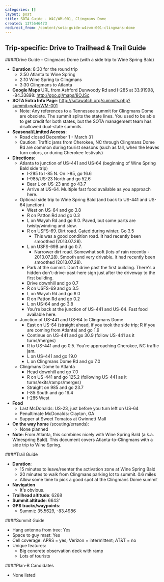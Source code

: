 ```yaml
---
categories: []
layout: post
title: SOTA Guide - W4C/WM-001, Clingmans Dome
created: 1375646473
redirect_from: /content/sota-guide-w4cwm-001-clingmans-dome
---
```

Trip-specific: Drive to Trailhead & Trail Guide
--------------------------------------------------------
####Drive Guide - Clingmans Dome (with a side trip to Wine Spring Bald)

* **Duration**: 8:30 for the round trip
    * 2:50 Atlanta to Wine Spring
    * 2:10 Wine Spring to Clingmans
    * 3:30 Clingmans to Atlanta 
* **Google Maps** URL from Ashford Dunwoody Rd and I-285 at 33.91998, -84.33898: http://goo.gl/maps/8OJSc
* **SOTA Extra Info Page**: http://sotawatch.org/summits.php?summit=w4c/WM-001
    * Note: Any references to a Tennessee summit for Clingmans Dome are obsolete.  The summit splits the state lines.  You used to be able to get credit for both states, but the SOTA management team has disallowed dual-state summits.
* **Seasonal/Limited Access**: 
    * Road closed December 1 - March 31
    * Caution: Traffic jams from Cherokee, NC through Clingmans Dome Rd are common during tourist seasons (such as fall, when the leaves turn colors, or during Cherokee festivals)
* **Directions**:
    * Atlanta to junction of US-441 and US-64 (beginning of Wine Spring Bald side trip)
        * I-285 to I-85 N.  On I-85, go 16.6
        * I-985/US-23 North and go 52.6
        * Bear L on US-23 and go 43.7
        * Arrive at US-64.  Multiple fast food available as you approach here.
    * Optional side trip to Wine Spring Bald (and back to US-441 and US-64 junction)
        * West on US-64 and go 3.8
        * R on Patton Rd and go 0.3
        * L on Wayah Rd and go 9.0. Paved, but some parts are twisty/winding and slow.
        * R on USFS-69.  Dirt road.  Gated during winter.  Go 3.5
            * This was a good condition road. It had recently been smoothed (2013.07.28).
        * L on USFS-69B and go 0.7.
            * Narrower dirt road.  Somewhat soft (lots of rain recently - 2013.07.28).  Smooth and very drivable. It had recently been smoothed (2013.07.28).
        * Park at the summit.  Don't drive past the first building.  There's a hidden don't-drive-past-here sign just after the driveway to the first building.
        * Drive downhill and go 0.7
        * R on USFS-69 and go 3.5
        * L on Wayah Rd and go 9.0
        * R on Patton Rd and go 0.2
        * L on US-64 and go 3.8
        * You're back at the junction of US-441 and US-64.  Fast food available here.
    * Junction of US-441 and US-64 to Clingmans Dome
        * East on US-64 (straight ahead, if you took the side trip; R if you are coming from Atlanta) and go 1.9
        * Continue on US-441 and go 30.9 (follow US-441 as it turns/merges)
        * R to US-441 and go 0.5.  You're approaching Cherokee, NC traffic jam.
        * L on US-441 and go 19.0
        * L on Clingmans Dome Rd and go 7.0
    * Clingmans Dome to Atlanta
        * Head downhill and go 7.0
        * R on US-441 and go 125.2 (following US-441 as it turns/exits/ramps/merges)
        * Straight on 985 and go 23.7
        * I-85 South and go 16.4
        * I-285 West
* **Food**
    * Last McDonalds: US-23, just before you turn left on US-64
    * Penultimate McDonalds: Clayton, GA
    * Supper at Sweet Tomatos at Gwinnett Mall
* **On the way home** (scouting/errands):
    * None planned
* **Note**: From Atlanta, this combines nicely with Wine Spring Bald (a.k.a. Winespring Bald).  This  document covers Atlanta-to-Clingmans with a side trip to Wine Spring.

####Trail Guide

* **Duration**: 
    * 15 minutes to leave/reenter the activation zone at Wine Spring Bald
    * 20 minutes to walk from Clingmans parking lot to summit. 0.6 miles
    * Allow some time to pick a good spot at the Clingmans Dome summit
* **Navigation**
    * It's obvious.
* **Trailhead altitude**: 6268
* **Summit altitude**: 6643'
* **GPS tracks/waypoints**:
    * Summit: 35.5629, -83.4986

####Summit Guide

* Hang antenna from tree: Yes
* Space to guy mast: Yes
* Cell coverage: APRS = yes; Verizon = intermittent; AT&T = no
* Unique features:
    * Big concrete observation deck with ramp
    * Lots of tourists

####Plan-B Candidates

* None listed
